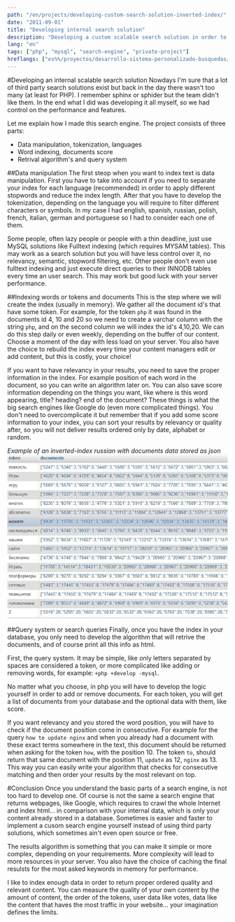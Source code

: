 ```yaml
---
path: "/en/projects/developing-custom-search-solution-inverted-index/"
date: "2011-09-01"
title: "Developing internal search solution"
description: "Developing a custom scalable search solution in order to save resources. Implementation of inverted index, sanitization of tokens and retrival algorithm."
lang: "en"
tags: ["php", "mysql", "search-engine", "private-project"]
hreflangs: ["es%%/proyectos/desarrollo-sistema-personalizado-busquedas/", "en%%/en/projects/developing-custom-search-solution-inverted-index/"]
---
```

#Developing an internal scalable search solution
Nowdays I'm sure that a lot of third party search solutions exist but back in the day there wasn't too many (at least for PHP). I remember sphinx or sphider but the team didn't like them. In the end what I did was developing it all myself, so we had control on the performance and features.

Let me explain how I made this search engine. The project consists of three parts:
* Data manipulation, tokenization, languages
* Word indexing, documents score
* Retrival algorithm's and query system

##Data manipulation
The first steop when you want to index text is data manipulation. First you have to take into account if you need to separate your index for each language (recommended) in order to apply different stopwords and reduce the index length. After that you have to develop the tokenization, depending on the language you will require to filter different characters or symbols. In my case I had english, spanish, russian, polish, french, italian, german and portuguese so I had to consider each one of them.

Some people, often lazy people or people with a thin deadline, just use MySQL solutions like Fulltext indexing (which requires MYSAM tables). This may work as a search solution but you will have less control over it, no relevancy, semantic, stopword filtering, etc. Other people don't even use fulltext indexing and just execute direct queries to their INNODB tables every time an user search. This may work but good luck with your server performance.

##Indexing words or tokens and documents
This is the step where we will create the index (usually in memory). We gather all the document id's that have some token. For example, for the token `php` it was found in the documents id 4, 10 and 20 so we need to create a varchar column with the string `php`, and on the second column we will index the id's 4,10,20. We can do this step daily or even weekly, depending on the buffer of our content. Choose a moment of the day with less load on your server. You also have the choice to rebuild the index every time your content managers edit or add content, but this is costly, your choice!

If you want to have relevancy in your results, you need to save the proper information in the index. For example position of each word in the document, so you can write an algorithm later on. You can also save score information depending on the things you want, like where is this word appearing, title? heading? end of the document? These things is what the big search engines like Google do (even more complicated things). You don't need to overcomplicate it but remember that if you add some score information to your index, you can sort your results by relevancy or quality after, so you will not deliver results ordered only by date, alphabet or random.

*Example of an inverted-index russian with documents data stored as json*
![russian inverted index](example-russian-index.jpg)

##Query system or search queries
Finally, once you have the index in your database, you only need to develop the algorithm that will retrive the documents, and of course print all this info as html.

First, the query system. It may be simple, like only letters separated by spaces are considered a token, or more complicated like adding or removing words, for example: `+php +develop -mysql`.

No matter what you choose, in php you will have to develop the logic yourself in order to add or remove documents. For each token, you will get a list of documents from your database and the optional data with them, like score.

If you want relevancy and you stored the word position, you will have to check if the document position come in consecutive. For example for the query `how to update nginx` and when you already had a document with these exact terms somewhere in the text, this document should be returned when asking for the token `how`, with the position 10. The token `to`, should return that same document with the position 11, `update` as 12, `nginx` as 13. This way you can easily write your algorithm that checks for consecutive matching and then order your results by the most relevant on top.

#Conclusion
Once you understand the basic parts of a search engine, is not too hard to develop one. Of course is not the same a search engine that returns webpages, like Google, which requires to crawl the whole Internet and index html... in comparison with your internal data, which is only your content already stored in a database. Sometimes is easier and faster to implement a cusom search engine yourself instead of using third party solutions, which sometimes ain't even open source or free.

The results algorithm is something that you can make it simple or more complex, depending on your requirements. More complexity will lead to more resources in your server. You also have the choice of caching the final resulsts for the most asked keywords in memory for performance.

I like to index enough data in order to return proper ordered quality and relevant content. You can measure the quality of your own content by the amount of content, the order of the tokens, user data like votes, data like the content that haves the most traffic in your website... your imagination defines the limits.